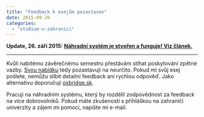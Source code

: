 ```yaml
---
title: "Feedback k esejům pozastaven"
date: 2015-09-26
categories:
  - "studium-v-zahranici"
---
```


**Update, 26. září 2015: [Náhradní systém je stvořen a funguje! Viz článek.](http://simon.podhajsky.net/blog/2015/feedback-k-esejum-beze-me/)**

---

Kvůli nabitému závěrečnému semestru přestávám stíhat poskytování zpětné vazby. [Svou nabídku](http://simon.podhajsky.net/blog/feedback-k-esejum/) tedy pozastavuji na neurčito. Pokud mi svůj esej pošlete, nemůžu slíbit detailní feedback ani rychlou odpověď. Jako alternativu doporučuji [oxbridge.sk](http://www.oxbridge.sk/ps-kontrola).

Pracuji na náhradním systému, který by rozdělil zodpovědnost za feedback na více dobrovolníků. Pokud máte zkušenosti s přihláškou na zahraničí univerzity a zájem mi pomoci, napište mi e-mail.
